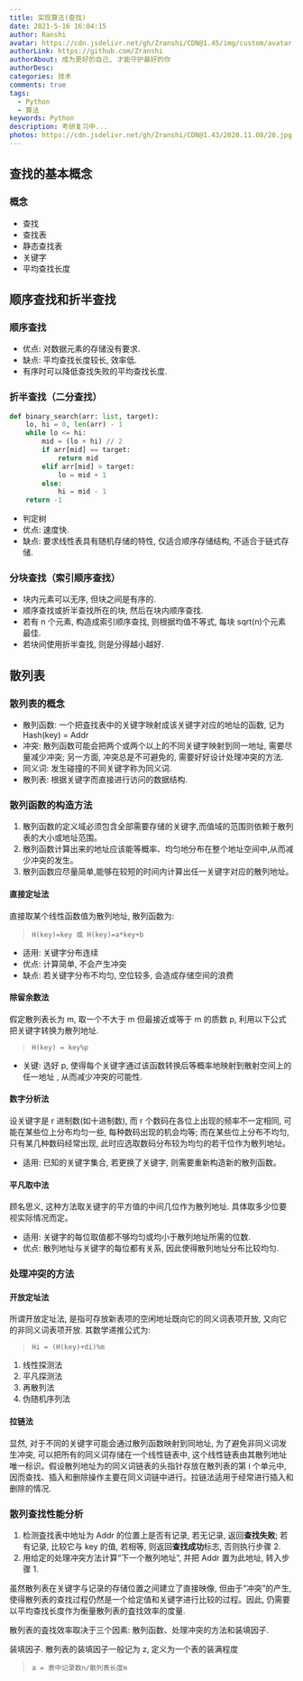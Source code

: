 ```yaml
---
title: 实现算法(查找)
date: 2021-5-16 16:04:15
author: Ranshi
avatar: https://cdn.jsdelivr.net/gh/Zranshi/CDN@1.45/img/custom/avatar.jpg
authorLink: https://github.com/Zranshi
authorAbout: 成为更好的自己, 才能守护最好的你
authorDesc:
categories: 技术
comments: true
tags:
  - Python
  - 算法
keywords: Python
description: 考研复习中...
photos: https://cdn.jsdelivr.net/gh/Zranshi/CDN@1.43/2020.11.08/20.jpg
---
```


## 查找的基本概念

### 概念

- 查找
- 查找表
- 静态查找表
- 关键字
- 平均查找长度

## 顺序查找和折半查找

### 顺序查找

- 优点: 对数据元素的存储没有要求.
- 缺点: 平均查找长度较长, 效率低.
- 有序时可以降低查找失败的平均查找长度.

### 折半查找（二分查找）

```py
def binary_search(arr: list, target):
    lo, hi = 0, len(arr) - 1
    while lo <= hi:
        mid = (lo + hi) // 2
        if arr[mid] == target:
            return mid
        elif arr[mid] > target:
            lo = mid + 1
        else:
            hi = mid - 1
    return -1
```

- 判定树
- 优点: 速度快.
- 缺点: 要求线性表具有随机存储的特性, 仅适合顺序存储结构, 不适合于链式存储.

### 分块查找（索引顺序查找）

- 块内元素可以无序, 但块之间是有序的.
- 顺序查找或折半查找所在的块, 然后在块内顺序查找.
- 若有 n 个元素, 构造成索引顺序查找, 则根据均值不等式, 每块 sqrt(n)个元素最佳.
- 若块间使用折半查找, 则是分得越小越好.

## 散列表

### 散列表的概念

- 散列函数: 一个把査找表中的关键字映射成该关键字对应的地址的函数, 记为 Hash(key) = Addr
- 冲突: 散列函数可能会把两个或两个以上的不同关键字映射到同一地址, 需要尽量减少冲突; 另一方面, 冲突总是不可避免的, 需要好好设计处理冲突的方法.
- 同义词: 发生碰撞的不同关键字称为同义词.
- 散列表: 根据关键字而直接进行访问的数据结构.

### 散列函数的构造方法

1. 散列函数的定义域必须包含全部需要存储的关键字,而值域的范围则依赖于散列表的大小或地址范围。
2. 散列函数计算出来的地址应该能等概率、均匀地分布在整个地址空间中,从而减少冲突的发生。
3. 散列函数应尽量简单,能够在较短的时间内计算出任一关键字对应的散列地址。

#### 直接定址法

直接取某个线性函数值为散列地址, 散列函数为:

> `H(key)=key 或 H(key)=a*key+b`

- 适用: 关键字分布连续
- 优点: 计算简单, 不会产生冲突
- 缺点: 若关键字分布不均匀, 空位较多, 会造成存储空间的浪费

#### 除留余数法

假定散列表长为 m, 取一个不大于 m 但最接近或等于 m 的质数 p, 利用以下公式把关键字转换为散列地址.

> `H(key) = key%p`

- 关键: 选好 p, 使得每个关键字通过该函数转换后等概率地映射到散射空间上的任一地址 , 从而减少冲突的可能性.

#### 数字分析法

设关键字是 r 进制数(如十进制数), 而 r 个数码在各位上出现的频率不一定相同, 可能在某些位上分布均匀一些, 每种数码出现的机会均等; 而在某些位上分布不均匀, 只有某几种数码经常出现, 此时应选取数码分布较为均匀的若干位作为散列地址。

- 适用: 已知的关键字集合, 若更换了关键字, 则需要重新构造新的散列函数。

#### 平凡取中法

顾名思义, 这种方法取关键字的平方值的中间几位作为散列地址. 具体取多少位要视实际情况而定。

- 适用: 关键字的每位取值都不够均匀或均小于散列地址所需的位数.
- 优点: 散列地址与关键字的每位都有关系, 因此使得散列地址分布比较均匀.

### 处理冲突的方法

#### 开放定址法

所谓开放定址法, 是指可存放新表项的空闲地址既向它的同义词表项开放, 又向它的非同义词表项开放. 其数学递推公式为:

> `Hi = (H(key)+di)%m`

1. 线性探测法
2. 平凡探测法
3. 再散列法
4. 伪随机序列法

#### 拉链法

显然, 对于不同的关键字可能会通过散列函数映射到同地址, 为了避免非同义词发生冲突, 可以把所有的同义词存储在一个线性链表中, 这个线性链表由其散列地址唯一标识。假设散列地址为的同义词链表的头指针存放在散列表的第 i 个单元中, 因而查找、插入和删除操作主要在同义词链中进行。拉链法适用于经常进行插入和删除的情况.

### 散列查找性能分析

1. 检测査找表中地址为 Addr 的位置上是否有记录, 若无记录, 返回**查找失败**; 若有记录, 比较它与 key 的值, 若相等, 则返回**查找成功**标志, 否则执行步骤 2.
2. 用给定的处理冲突方法计算“下一个散列地址”, 并把 Addr 置为此地址, 转入步骤 1.

虽然散列表在关键字与记录的存储位置之间建立了直接映像, 但由于“冲突”的产生, 使得散列表的查找过程仍然是一个给定值和关键字进行比较的过程。因此, 仍需要以平均查找长度作为衡量散列表的査找效率的度量.

散列表的査找效率取决于三个因素: 散列函数、处理冲突的方法和装填因子.

装填因子. 散列表的装填因子一般记为 z, 定义为一个表的装满程度

> `a = 表中记录数n/散列表长度m`
